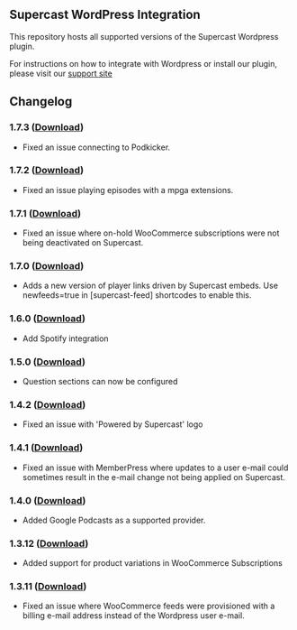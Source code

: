 ## Supercast WordPress Integration

This repository hosts all supported versions of the Supercast Wordpress plugin.

For instructions on how to integrate with Wordpress or install our plugin, please visit our [support site](https://support.supercast.com/article/47-integrations)

## Changelog

### 1.7.3 ([Download](https://github.com/SupercastDev/Wordpress/raw/master/releases/supercast-1.7.3.zip))
- Fixed an issue connecting to Podkicker.

### 1.7.2 ([Download](https://github.com/SupercastDev/Wordpress/raw/master/releases/supercast-1.7.2.zip))
- Fixed an issue playing episodes with a mpga extensions.

### 1.7.1 ([Download](https://github.com/SupercastDev/Wordpress/raw/master/releases/supercast-1.7.1.zip))
- Fixed an issue where on-hold WooCommerce subscriptions were not being deactivated on Supercast.

### 1.7.0 ([Download](https://github.com/SupercastDev/Wordpress/raw/master/releases/supercast-1.7.0.zip))
- Adds a new version of player links driven by Supercast embeds. Use newfeeds=true in [supercast-feed] shortcodes to enable this.

### 1.6.0 ([Download](https://github.com/SupercastDev/Wordpress/raw/master/releases/supercast-1.6.0.zip))
- Add Spotify integration

### 1.5.0 ([Download](https://github.com/SupercastDev/Wordpress/raw/master/releases/supercast-1.5.0.zip))
- Question sections can now be configured

### 1.4.2 ([Download](https://github.com/SupercastDev/Wordpress/raw/master/releases/supercast-1.4.2.zip))
- Fixed an issue with 'Powered by Supercast' logo
### 1.4.1 ([Download](https://github.com/SupercastDev/Wordpress/raw/master/releases/supercast-1.4.1.zip))
- Fixed an issue with MemberPress where updates to a user e-mail could sometimes result in the e-mail change not being applied on Supercast.

### 1.4.0 ([Download](https://github.com/SupercastDev/Wordpress/raw/master/releases/supercast-1.4.0.zip))
- Added Google Podcasts as a supported provider.

### 1.3.12 ([Download](https://github.com/SupercastDev/Wordpress/raw/master/releases/supercast-1.3.12.zip))
- Added support for product variations in WooCommerce Subscriptions

### 1.3.11 ([Download](https://github.com/SupercastDev/Wordpress/raw/master/releases/supercast-1.3.11.zip))
- Fixed an issue where WooCommerce feeds were provisioned with a billing e-mail address
  instead of the Wordpress user e-mail.
